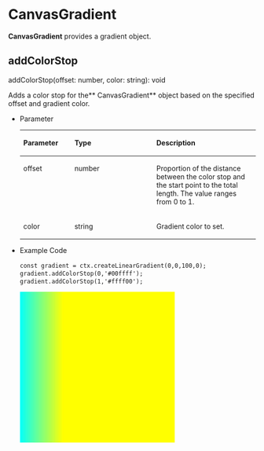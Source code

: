 # CanvasGradient<a name="EN-US_TOPIC_0000001173164733"></a>

**CanvasGradient**  provides a gradient object.

## addColorStop<a name="section12691015917"></a>

addColorStop\(offset: number, color: string\): void

Adds a color stop for the** CanvasGradient**  object based on the specified offset and gradient color.

-   Parameter

    <a name="table1032173253712"></a>
    <table><thead align="left"><tr id="row166643263712"><th class="cellrowborder" valign="top" width="21.69%" id="mcps1.1.4.1.1"><p id="p1966932123714"><a name="p1966932123714"></a><a name="p1966932123714"></a>Parameter</p>
    </th>
    <th class="cellrowborder" valign="top" width="34.74%" id="mcps1.1.4.1.2"><p id="p10661232173710"><a name="p10661232173710"></a><a name="p10661232173710"></a>Type</p>
    </th>
    <th class="cellrowborder" valign="top" width="43.57%" id="mcps1.1.4.1.3"><p id="p66673283719"><a name="p66673283719"></a><a name="p66673283719"></a>Description</p>
    </th>
    </tr>
    </thead>
    <tbody><tr id="row1166193243714"><td class="cellrowborder" valign="top" width="21.69%" headers="mcps1.1.4.1.1 "><p id="p96673263717"><a name="p96673263717"></a><a name="p96673263717"></a>offset</p>
    </td>
    <td class="cellrowborder" valign="top" width="34.74%" headers="mcps1.1.4.1.2 "><p id="p1674323372"><a name="p1674323372"></a><a name="p1674323372"></a>number</p>
    </td>
    <td class="cellrowborder" valign="top" width="43.57%" headers="mcps1.1.4.1.3 "><p id="p12672326374"><a name="p12672326374"></a><a name="p12672326374"></a>Proportion of the distance between the color stop and the start point to the total length. The value ranges from 0 to 1.</p>
    </td>
    </tr>
    <tr id="row146783253715"><td class="cellrowborder" valign="top" width="21.69%" headers="mcps1.1.4.1.1 "><p id="p46773203715"><a name="p46773203715"></a><a name="p46773203715"></a>color</p>
    </td>
    <td class="cellrowborder" valign="top" width="34.74%" headers="mcps1.1.4.1.2 "><p id="p1967173213712"><a name="p1967173213712"></a><a name="p1967173213712"></a>string</p>
    </td>
    <td class="cellrowborder" valign="top" width="43.57%" headers="mcps1.1.4.1.3 "><p id="p1467123233710"><a name="p1467123233710"></a><a name="p1467123233710"></a>Gradient color to set.</p>
    </td>
    </tr>
    </tbody>
    </table>

-   Example Code

    ```
    const gradient = ctx.createLinearGradient(0,0,100,0);
    gradient.addColorStop(0,'#00ffff');
    gradient.addColorStop(1,'#ffff00');
    ```

    ![](figures/en-us_image_0000001152610806.png)


